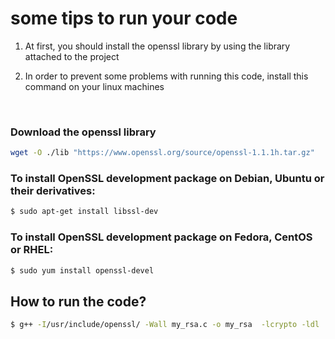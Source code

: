 # some tips to run your code

1. At first, you should install the openssl library by using the library attached to the project

2. In order to prevent some problems with running this code, install this command on your linux machines

<br>

### Download the openssl library

```bash
wget -O ./lib "https://www.openssl.org/source/openssl-1.1.1h.tar.gz"
```

### To install OpenSSL development package on Debian, Ubuntu or their derivatives:

```bash
$ sudo apt-get install libssl-dev
```
### To install OpenSSL development package on Fedora, CentOS or RHEL:
```bash
$ sudo yum install openssl-devel 
```


## How to run the code?
```bash
$ g++ -I/usr/include/openssl/ -Wall my_rsa.c -o my_rsa  -lcrypto -ldl
```
